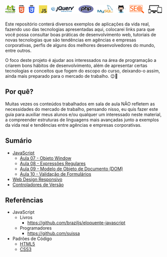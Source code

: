 # ![Microcamp](./docs/tecnologias.png)

Este repositório conterá diversos exemplos de aplicações da vida real, fazendo uso das tecnologias apresentadas aqui, colocarei links para que você possa consultar boas práticas de desenvolvimento web, tutoriais de novas tecnologias que são tendências em agências e empresas corporativas, perfis de alguns dos melhores desenvolvedores do mundo, entre outros.

O foco deste projeto é ajudar aos interessados na área de programação a criarem bons hábitos de desenvolvimento, além de apresentar certas tecnologias e conceitos que fogem do escopo do curso, deixando-o assim, ainda mais preparado para o mercado de trabalho. :wink::punch:

## Por quê?

Muitas vezes os conteúdos trabalhados em sala de aula NÃO refletem as necessidades do mercado de trabalho, pensando nisso, eu quis fazer este guia para auxiliar meus alunos e/ou qualquer um interessado neste material, a compreender estruturas de linguagens mais avançadas junto a exemplos da vida real e tendências entre agências e empresas corporativas.

## Sumário

- [JavaScript](./javascript/)
	- [Aula 07 - Objeto Window](./javascript/aula-07/)
	- [Aula 08 - Expressões Regulares](./javascript/aula-08/)
	- [Aula 09 - Modelo de Objeto de Documento (DOM)](./javascript/aula-09/)
	- [Aula 10 - Validação de Formulários](./javascript/aula-10/)
- [Web Design Responsivo](./web-design-responsivo)
- [Controladores de Versão](./versionamento-de-projetos)

## Referências

- JavaScript
	- Livros
		- https://github.com/braziljs/eloquente-javascript
	- Programadores
		- https://github.com/suissa
- Padrões de Código
	- [HTML5](https://github.com/necolas/idiomatic-html)
	- [CSS3](https://github.com/necolas/idiomatic-css)
